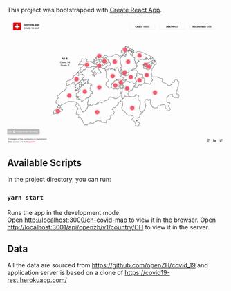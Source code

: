 This project was bootstrapped with [Create React App](https://github.com/facebook/create-react-app).

![](demo.gif)

## Available Scripts

In the project directory, you can run:

### `yarn start`

Runs the app in the development mode.<br />
Open [http://localhost:3000/ch-covid-map](http://localhost:3000/ch-covid-map) to view it in the browser.
Open [http://localhost:3001/api/openzh/v1/country/CH](http://localhost:3001/api/openzh/v1/country/CH) to view it in the server.

## Data
All the data are sourced from https://github.com/openZH/covid_19 and application server is based on a clone of https://covid19-rest.herokuapp.com/
